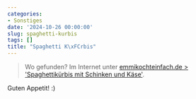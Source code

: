 ```yaml
---
categories:
- Sonstiges
date: '2024-10-26 00:00:00'
slug: spaghetti-kurbis
tags: []
title: "Spaghetti K\xFCrbis"
---
```



> Wo gefunden? Im Internet unter [emmikochteinfach.de > 'Spaghettikürbis mit Schinken und Käse'](https://emmikochteinfach.de/spaghettikuerbis-mit-schinken-und-kaese/).

Guten Appetit! :)